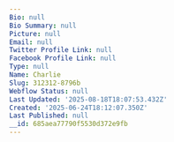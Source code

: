 ```yaml
---
Bio: null
Bio Summary: null
Picture: null
Email: null
Twitter Profile Link: null
Facebook Profile Link: null
Type: null
Name: Charlie
Slug: 312312-8796b
Webflow Status: null
Last Updated: '2025-08-18T18:07:53.432Z'
Created: '2025-06-24T18:12:07.350Z'
Last Published: null
__id: 685aea77790f5530d372e9fb
---
```


